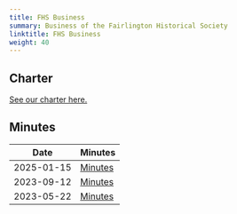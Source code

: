 ```yaml
---
title: FHS Business
summary: Business of the Fairlington Historical Society
linktitle: FHS Business
weight: 40
---
```


## Charter

[See our charter here.](/charter)

## Minutes

| Date | Minutes |
|-|-|
| 2025-01-15 | [Minutes](/minutes/2025-01-15) |
| 2023-09-12 | [Minutes](/minutes/2023-09-12.pdf) |
| 2023-05-22 | [Minutes](/minutes/2023-05-22.pdf) |